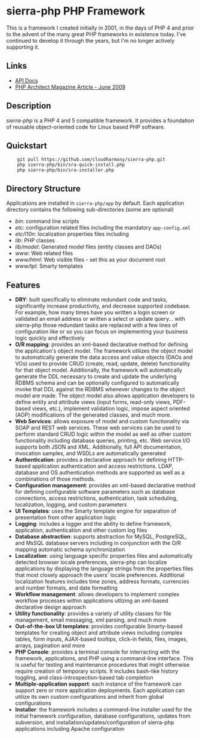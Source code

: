 # sierra-php PHP Framework

This is a framework I created initially in 2001, in the days of PHP 4 and prior
to the advent of the many great PHP frameworks in existence today. I've 
continued to develop it through the years, but I'm no longer actively supporting 
it.

## Links
* [API Docs](http://api.sierra-php.org)
* [PHP Architect Magazine Article - June 2009](http://doc.sierra-php.org/php-architect-overview-article-june-2009.pdf)

## Description
*sierra-php* is a PHP 4 and 5 compatible framework. It provides a foundation of 
reusable object-oriented code for Linux based PHP software.

## Quickstart
        git pull https://github.com/cloudharmony/sierra-php.git
        php sierra-php/bin/sra-quick-install.php
        php sierra-php/bin/sra-installer.php

## Directory Structure
Applications are installed in `sierra-php/app` by default. Each application
directory contains the following sub-directories (some are optional)

* *bin*: command line scripts
* *etc*: configuration related files including the mandatory `app-config.xml`
* *etc/l10n*: localization properties files including
* *lib*: PHP classes
* *lib/model*: Generated model files (entity classes and DAOs)
* *www*: Web related files
* *www/html*: Web visible files - set this as your document root
* *www/tpl*: Smarty templates

## Features
* **DRY**: built specifically to eliminate redundant code and tasks, significantly increase productivity, and decrease supported codebase. For example, how many times have you written a login screen or validated an email address or written a select or update query... with sierra-php those redundant tasks are replaced with a few lines of configuration like <restrict-access match="admin.php"> or <attribute name="email" depends="email" /> so you can focus on implementing your business logic quickly and effectively
* **O/R mapping**: provides an xml-based declarative method for defining the application's object model. The framework utilizes the object model to automatically generate the data access and value objects (DAOs and VOs) used to provide CRUD (create, read, update, delete) functionality for that object model. Additionally, the framework will automatically generate the DDL necessary to create and update the underlying RDBMS schema and can be optionally configured to automatically invoke that DDL against the RDBMS whenever changes to the object model are made. The object model also allows application developers to define entity and attribute views (input forms, read-only views, PDF-based views, etc.), implement validation logic, impose aspect oriented (AOP) modifications of the generated classes, and much more.
* **Web Services**: allows exposure of model and custom functionality via SOAP and REST web services. These web services can be used to perform standard CRUD logic within the model as well as other custom functionality including database queries, printing, etc. Web service I/O supports both JSON and XML. Additionally, full API documentation, invocation samples, and WSDLs are automatically generated
* **Authentication**: provides a declarative approach for defining HTTP-based application authentication and access restrictions. LDAP, database and OS authentication methods are supported as well as a combinations of those methods.
* **Configuration management**: provides an xml-based declarative method for defining configurable software parameters such as database connections, access restrictions, authentication, task scheduling, localization, logging, and custom parameters
* **UI Templates**: uses the Smarty template engine for separation of presentation from other application logic
* **Logging**: includes a logger and the ability to define framework, application, authentication and other custom log files
* **Database abstraction**: supports abstraction for MySQL, PostgreSQL, and MsSQL database servers including in conjunction with the O/R mapping automatic schema synchronization
* **Localization**: using language specific properties files and automatically detected browser locale preferences, sierra-php can localize applications by displaying the language strings from the properties files that most closely approach the users' locale preferences. Additional localization features includes time zones, address formats, currencies and number formats, and date formatting
* **Workflow management**: allows developers to implement complex workflow processes within applications utlizing an xml-based declarative design approach
* **Utility functionality**: provides a variety of utility classes for file management, email messaging, xml parsing, and much more
* **Out-of-the-box UI templates**: provides configurable Smarty-based templates for creating object and attribute views including complex tables, form inputs, AJAX-based tooltips, click-in fields, files, images, arrays, pagination and more
* **PHP Console**: provides a terminal console for interracting with the framework, applications, and PHP using a command-line interface. This is useful for testing and maintenance procedures that might otherwise require creation of temporary scripts. It includes bash-like history toggling, and class-introspection-based tab completion
* **Multiple-application support**: each instance of the framework can support zero or more application deployments. Each application can utilize its own custom configurations and inherit from global configurations
* **Installer**: the framework includes a command-line installer used for the initial framework configuration, database configurations, updates from subversion, and installation/updates/configuration of sierra-php applications including Apache configuration
